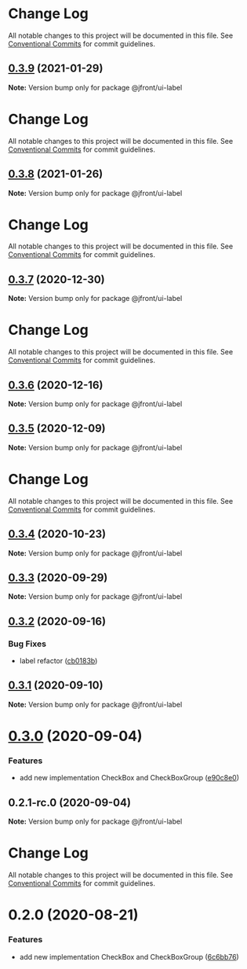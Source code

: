 # Change Log

All notable changes to this project will be documented in this file.
See [Conventional Commits](https://conventionalcommits.org) for commit guidelines.

## [0.3.9](https://github.com/Jepria/jfront-ui/compare/@jfront/ui-label@0.3.8...@jfront/ui-label@0.3.9) (2021-01-29)

**Note:** Version bump only for package @jfront/ui-label





# Change Log

All notable changes to this project will be documented in this file. See
[Conventional Commits](https://conventionalcommits.org) for commit guidelines.

## [0.3.8](https://github.com/Jepria/jfront-ui/compare/@jfront/ui-label@0.3.7...@jfront/ui-label@0.3.8) (2021-01-26)

**Note:** Version bump only for package @jfront/ui-label

# Change Log

All notable changes to this project will be documented in this file. See
[Conventional Commits](https://conventionalcommits.org) for commit guidelines.

## [0.3.7](https://github.com/Jepria/jfront-ui/compare/@jfront/ui-label@0.3.6...@jfront/ui-label@0.3.7) (2020-12-30)

**Note:** Version bump only for package @jfront/ui-label

# Change Log

All notable changes to this project will be documented in this file. See
[Conventional Commits](https://conventionalcommits.org) for commit guidelines.

## [0.3.6](https://github.com/Jepria/jfront-ui/compare/@jfront/ui-label@0.3.5...@jfront/ui-label@0.3.6) (2020-12-16)

**Note:** Version bump only for package @jfront/ui-label

## [0.3.5](https://github.com/Jepria/jfront-ui/compare/@jfront/ui-label@0.3.4...@jfront/ui-label@0.3.5) (2020-12-09)

**Note:** Version bump only for package @jfront/ui-label

# Change Log

All notable changes to this project will be documented in this file. See
[Conventional Commits](https://conventionalcommits.org) for commit guidelines.

## [0.3.4](https://github.com/Jepria/jfront-ui/compare/@jfront/ui-label@0.3.3...@jfront/ui-label@0.3.4) (2020-10-23)

**Note:** Version bump only for package @jfront/ui-label

## [0.3.3](https://github.com/Jepria/jfront-ui/compare/@jfront/ui-label@0.3.2...@jfront/ui-label@0.3.3) (2020-09-29)

**Note:** Version bump only for package @jfront/ui-label

## [0.3.2](https://github.com/Jepria/jfront-ui/compare/@jfront/ui-label@0.3.1...@jfront/ui-label@0.3.2) (2020-09-16)

### Bug Fixes

- label refactor
  ([cb0183b](https://github.com/Jepria/jfront-ui/commit/cb0183bf4750143ddf19af92a5859b921e95cec3))

## [0.3.1](https://github.com/Jepria/jfront-ui/compare/@jfront/ui-label@0.3.0...@jfront/ui-label@0.3.1) (2020-09-10)

**Note:** Version bump only for package @jfront/ui-label

# [0.3.0](https://github.com/Jepria/jfront-ui/compare/@jfront/ui-label@0.2.0...@jfront/ui-label@0.3.0) (2020-09-04)

### Features

- add new implementation CheckBox and CheckBoxGroup
  ([e90c8e0](https://github.com/Jepria/jfront-ui/commit/e90c8e09f5e3a3e6e4c3cb3780893ae871ce8aa5))

## 0.2.1-rc.0 (2020-09-04)

**Note:** Version bump only for package @jfront/ui-label

# Change Log

All notable changes to this project will be documented in this file. See
[Conventional Commits](https://conventionalcommits.org) for commit guidelines.

# 0.2.0 (2020-08-21)

### Features

- add new implementation CheckBox and CheckBoxGroup
  ([6c6bb76](https://github.com/Jepria/jfront-ui/commit/6c6bb76f9243c445b06a6a7ca330f167c7f79486))
